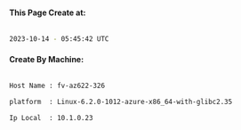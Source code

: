 
   
#### This Page Create at:

```bash

2023-10-14 - 05:45:42 UTC

```

#### Create By Machine:

```bash

Host Name : fv-az622-326

platform  : Linux-6.2.0-1012-azure-x86_64-with-glibc2.35

Ip Local  : 10.1.0.23

```

